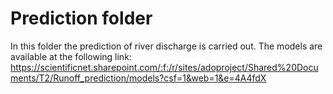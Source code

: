 # Prediction folder

In this folder the prediction of river discharge is carried out. 
The models are available at the following link: https://scientificnet.sharepoint.com/:f:/r/sites/adoproject/Shared%20Documents/T2/Runoff_prediction/models?csf=1&web=1&e=4A4fdX

